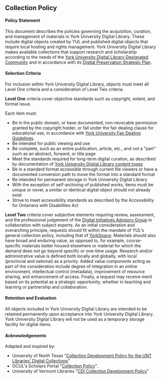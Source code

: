 ## Collection Policy

#### Policy Statement

This document describes the policies governing the acquisition, curation, and management of materials in York University Digital Library. These include digital objects created by YUL and published digital objects that require local hosting and rights management. York University Digital Library makes available collections that support research and scholarship according to the needs of the [York University Digital Library Designated Community](https://digital.library.yorku.ca/documentation/digital-preservation-designated-community-definition) and in accordance with its [Digital Preservation Strategic Plan](https://digital.library.yorku.ca/documentation/digital-preservation-strategic-plan).
  
#### Selection Criteria

For inclusion within York University Digital Library, objects must meet all Level One criteria and a consideration of Level Two criteria.

**Level One** criteria cover objective standards such as copyright, extent, and format issue.

Each item must:

* Be in the public domain, or have documented, non-revocable permission granted by the copyright holder, or fall under the fair dealing clause for educational use, in accordance with [York University Fair Dealing Guidelines](http://copyright.info.yorku.ca/fair-dealing-requirements-for-york-faculty-and-staff/).
* Be intended for public viewing and use
* Be complete, such as an entire publication, article, etc., and not a "part" such as an abstract, forward, or title page
* Meet the standards required for long-term digital curation, as described by documentation of [York University Digital Library content types](https://digital.library.yorku.ca/documentation/content-types)  
* Be in a standard format accessible through current file viewers or have a documented conversion path to move the format into a standard format
* Be intended for permanent storage in York University Digital Library
* With the exception of self-archiving of published works, items must be unique or novel, a similar or identical digital object should not already exist
* Strive to meet accessibility standards as described by the Accessibility for Ontarians with Disabilities Act

**Level Two** criteria cover subjective elements requiring review, assessment, and the professional judgement of the [Digital Initiatives Advisory Group](http://www.library.yorku.ca/web/collections/digitalscholarship/diag-requests/) in collaboration with subject experts. As an initial consideration and overarching principle, requests should fit within the mandate of YUL's general collection policy, including that of [YorkSpace](http://yorkspace.library.yorku.ca/xmlui/). Materials should also have broad and enduring value, as opposed to, for example, course-specific materials better housed elsewhere or material for which the demand does not go beyond specific or one-time usage. Research and/or administrative value is defined both locally and globally, with local (provincial and national) as a priority. Added value components acting as part of the consideration include degree of integration in an online environment, intellectual control (metadata), improvement of resource sharing, and enhancement of access. Finally, a request may receive merit based on its potential as a strategic opportunity, whether in teaching and learning or partnership and collaboration.

#### Retention and Evaluation

All objects included in York University Digital Library are intended to be retained permanently upon acceptance into York University Digital Library. York University Digital Library will not be used as a temporary storage facility for digital items.

#### Acknowledgements

Adapted and inspired by:

* University of North Texas "[Collection Development Policy for the UNT Libraries' Digital Collections](http://www.library.unt.edu/policies/collection-development/collection-development-policy-unt-libraries-digital-collections)"
* OCUL's Scholars Portal "[Collection Policy](https://spotdocs.scholarsportal.info/display/OAIS/Collection+Policy)".
* University of Vermont Libraries "[CDI Collection Development Policy](http://cdi.uvm.edu/about/colldev)"
